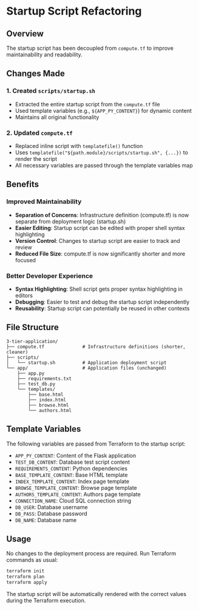 # Startup Script Refactoring

## Overview

The startup script has been decoupled from `compute.tf` to improve maintainability and readability.

## Changes Made

### 1. Created `scripts/startup.sh`

- Extracted the entire startup script from the `compute.tf` file
- Used template variables (e.g., `${APP_PY_CONTENT}`) for dynamic content
- Maintains all original functionality

### 2. Updated `compute.tf`

- Replaced inline script with `templatefile()` function
- Uses `templatefile("${path.module}/scripts/startup.sh", {...})` to render the script
- All necessary variables are passed through the template variables map

## Benefits

### Improved Maintainability

- **Separation of Concerns**: Infrastructure definition (compute.tf) is now separate from deployment logic (startup.sh)
- **Easier Editing**: Startup script can be edited with proper shell syntax highlighting
- **Version Control**: Changes to startup script are easier to track and review
- **Reduced File Size**: compute.tf is now significantly shorter and more focused

### Better Developer Experience

- **Syntax Highlighting**: Shell script gets proper syntax highlighting in editors
- **Debugging**: Easier to test and debug the startup script independently
- **Reusability**: Startup script can potentially be reused in other contexts

## File Structure

```
3-tier-application/
├── compute.tf              # Infrastructure definitions (shorter, cleaner)
├── scripts/
│   └── startup.sh          # Application deployment script
└── app/                    # Application files (unchanged)
    ├── app.py
    ├── requirements.txt
    ├── test_db.py
    └── templates/
        ├── base.html
        ├── index.html
        ├── browse.html
        └── authors.html
```

## Template Variables

The following variables are passed from Terraform to the startup script:

- `APP_PY_CONTENT`: Content of the Flask application
- `TEST_DB_CONTENT`: Database test script content
- `REQUIREMENTS_CONTENT`: Python dependencies
- `BASE_TEMPLATE_CONTENT`: Base HTML template
- `INDEX_TEMPLATE_CONTENT`: Index page template
- `BROWSE_TEMPLATE_CONTENT`: Browse page template
- `AUTHORS_TEMPLATE_CONTENT`: Authors page template
- `CONNECTION_NAME`: Cloud SQL connection string
- `DB_USER`: Database username
- `DB_PASS`: Database password
- `DB_NAME`: Database name

## Usage

No changes to the deployment process are required. Run Terraform commands as usual:

```bash
terraform init
terraform plan
terraform apply
```

The startup script will be automatically rendered with the correct values during the Terraform execution.

